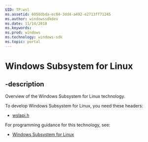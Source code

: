 ```yaml
---
UID: TP:wsl
ms.assetid: 6050dbda-ec04-3dd4-a492-e2713ff71245
ms.author: windowssdkdev
ms.date: 11/14/2018
ms.keywords: 
ms.prod: windows
ms.technology: windows-sdk
ms.topic: portal
---
```


# Windows Subsystem for Linux

## -description

Overview of the Windows Subsystem for Linux technology.

To develop Windows Subsystem for Linux, you need these headers:

 * [wslapi.h](../wslapi/index.md)

For programming guidance for this technology, see:
* [Windows Subsystem for Linux](/windows/desktop/wsl)

